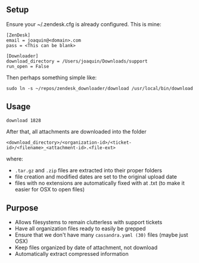 Setup
-----

Ensure your ~/.zendesk.cfg is already configured. This is mine:

    [ZenDesk]
    email = joaquin@<domain>.com
    pass = <This can be blank>

    [Downloader]
    download_directory = /Users/joaquin/Downloads/support
    run_open = False

Then perhaps something simple like:

    sudo ln -s ~/repos/zendesk_downloader/download /usr/local/bin/download

Usage
-----

    download 1828

After that, all attachments are downloaded into the folder

    <download_directory>/<organization-id>/<ticket-id>/<filename>_<attachment-id>.<file-ext>

where:

* `.tar.gz` and `.zip` files are extracted into their proper folders
* file creation and modified dates are set to the original upload date
* files with no extensions are automatically fixed with at .txt (to make it easier for OSX to open files)

Purpose
-------

* Allows filesystems to remain clutterless with support tickets
* Have all organization files ready to easily be grepped
* Ensure that we don't have many `cassandra.yaml (30)` files (maybe just OSX)
* Keep files organized by date of attachment, not download
* Automatically extract compressed information
